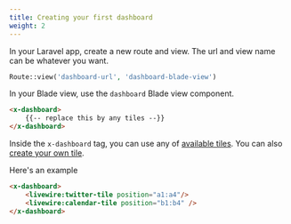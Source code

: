```yaml
---
title: Creating your first dashboard
weight: 2
---
```


In your Laravel app, create a new route and view. The url and view name can be whatever you want.

```php
Route::view('dashboard-url', 'dashboard-blade-view')
```

In your Blade view, use the `dashboard` Blade view component.

```html
<x-dashboard>
    {{-- replace this by any tiles --}}
</x-dashboard>
```

Inside the `x-dashboard` tag, you can use any of [available tiles](/docs/laravel-dashboard/v1/adding-tiles/overview). You can also [create your own tile](/docs/laravel-dashboard/v1/adding-tiles/creating-your-own-tile/).

Here's an example

```html
<x-dashboard>
    <livewire:twitter-tile position="a1:a4"/>
    <livewire:calendar-tile position="b1:b4" />
</x-dashboard>
```
